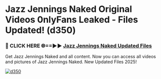 # Jazz Jennings Naked Original Videos 0nlyFans Leaked - Files Updated! (d350)

<h3>🔴 CLICK HERE 🌐==►► <a href="https://tinyurl.com/up5wt9bj" rel="nofollow">Jazz Jennings Naked Updated Files</a></h3>

Get Jazz Jennings Naked and all content. Now you can access all videos and pictures of Jazz Jennings Naked. New Updated Files 2025!

[![d350](https://i.imgur.com/ABiUzMV.gif)](https://tinyurl.com/up5wt9bj)

